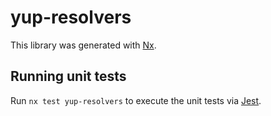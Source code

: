 # yup-resolvers

This library was generated with [Nx](https://nx.dev).

## Running unit tests

Run `nx test yup-resolvers` to execute the unit tests via [Jest](https://jestjs.io).

